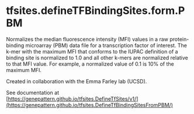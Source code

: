 # tfsites.defineTFBindingSites.form.PBM

Normalizes the median fluorescence intensity (MFI) values in a raw protein-binding microarray (PBM) data file for a transcription factor of interest. The k-mer with the maximum MFI that conforms to the IUPAC definition of a binding site is normalized to 1.0 and all other k-mers are normalized relative to that MFI value. For example, a normalized value of 0.1 is 10% of the maximum MFI.

Created in collaboration with the Emma Farley lab (UCSD).

See documentation at [https://genepattern.github.io/tfsites.DefineTfSites/v1/](https://genepattern.github.io/tfsites.DefineTfBindingSitesFromPBM/)
